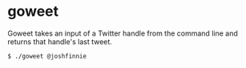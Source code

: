 goweet
======

Goweet takes an input of a Twitter handle from the command line and returns that handle's last tweet.

    $ ./goweet @joshfinnie
